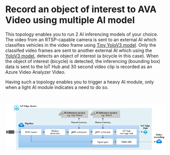 # Record an object of interest to AVA Video using multiple AI model

This topology enables you to run 2 AI inferencing models of your choice. The video from an RTSP-capable camera is sent to an external AI which classifies vehicles in the video frame using [Tiny YoloV3 model](https://github.com/Azure/video-analyzer/tree/main/edge-modules/extensions/yolo/tinyyolov3/grpc-cpu). Only the classifed video frames are sent to another external AI which using the [YoloV3 model](https://github.com/Azure/video-analyzer/tree/main/edge-modules/extensions/yolo/yolov3/grpc-cpu), detects an object of interest (a bicycle in this case). When the object of interest (bicycle) is detected, the inferencing (bounding box) data is sent to the IoT Hub and 30 second video clip is recorded as an Azure Video Analyzer Video.

Having such a topology enables you to trigger a heavy AI module, only when a light AI module indicates a need to do so.


<br>
<p align="center">
  <img src="./topology.png" title="AI Composition topology"/>
</p>
<br>

